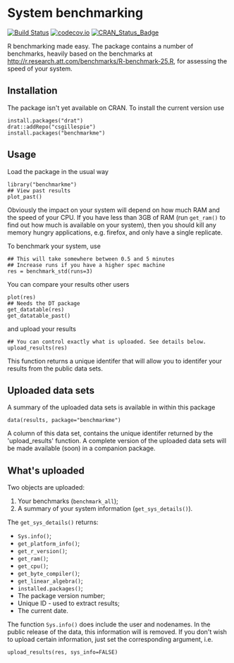 # System benchmarking 

[![Build Status](https://travis-ci.org/csgillespie/benchmarkme.svg?branch=master)](https://travis-ci.org/csgillespie/benchmarkme)
[![codecov.io](https://codecov.io/github/csgillespie/benchmarkme/coverage.svg?branch=master)](https://codecov.io/github/csgillespie/benchmarkme?branch=master)
[![CRAN_Status_Badge](http://www.r-pkg.org/badges/version/benchmarkme)](http://cran.r-project.org/package=benchmarkme)

R benchmarking made easy. The package contains a number of benchmarks, heavily based on the benchmarks at http://r.research.att.com/benchmarks/R-benchmark-25.R, for assessing 
the speed of your system. 

## Installation

The package isn't yet available on CRAN. To install the current version use

```
install.packages("drat")
drat::addRepo("csgillespie")
install.packages("benchmarkme")
```

## Usage

Load the package in the usual way

```
library("benchmarkme")
## View past results
plot_past()
```

Obviously the impact on your system will depend on how much RAM and the speed of your CPU. 
If you have less than 3GB of RAM (run `get_ram()` to find out how much is available on your system), 
then you should kill any memory hungry applications, e.g. firefox, and only have a single replicate.

To benchmark your system, use

```
## This will take somewhere between 0.5 and 5 minutes
## Increase runs if you have a higher spec machine
res = benchmark_std(runs=3)
```

You can compare your results other users

```
plot(res)
## Needs the DT package
get_datatable(res)
get_datatable_past()
```

and upload your results

```
## You can control exactly what is uploaded. See details below.
upload_results(res)
```

This function returns a unique identifer that will allow you to identifer your
results from the public data sets.

## Uploaded data sets

A summary of the uploaded data sets is available in within this package
```
data(results, package="benchmarkme")
```

A column of this data set, contains the unique identifer returned by the 
'upload_results' function. A complete version of the uploaded data sets will be
made available (soon) in a companion package.

## What's uploaded

Two objects are uploaded:

1. Your benchmarks (`benchmark_all`);
1. A summary of your system information (`get_sys_details()`).

The `get_sys_details()` returns:

  * `Sys.info()`;
  * `get_platform_info()`;
  * `get_r_version()`;
  * `get_ram()`;
  * `get_cpu()`;
  * `get_byte_compiler()`;
  * `get_linear_algebra()`;
  * `installed.packages()`;
  * The package version number;
  * Unique ID - used to extract results;
  * The current date.

The function `Sys.info()` does include the user and nodenames. In the public release of the data, this information will is removed. If you don't wish to upload certain information, just set the corresponding argument, i.e.

```
upload_results(res, sys_info=FALSE)
```




